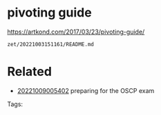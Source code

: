 # pivoting guide
https://artkond.com/2017/03/23/pivoting-guide/

` zet/20221003151161/README.md `

# Related

- [20221009005402](/zet/20221009005402/README.md) preparing for the OSCP exam

Tags:

    
